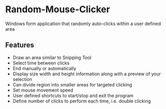 # Random-Mouse-Clicker

Windows form application that randomly auto-clicks within a user defined area


## Features
- Draw an area similar to Snipping Tool
- Select time between clicks
- End manually or automatically
- Display size width and height information along with a preview of your selection
- Can divide region into smaller areas for targeted clicking
- Set mouse movement speed
- User defined shortcuts to start/stop and exit the program
- Define number of clicks to perform each time, i.e. double clicking
